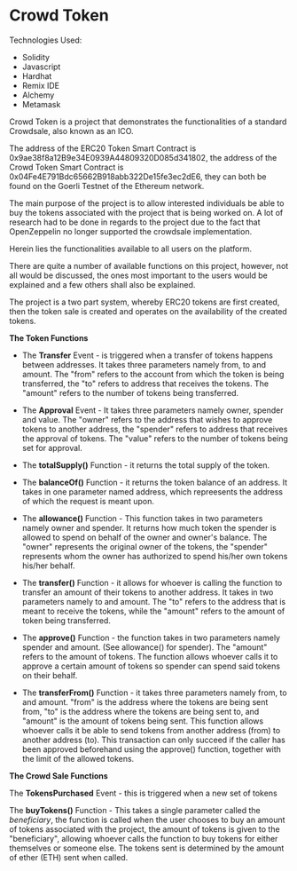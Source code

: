 # Crowd Token

Technologies Used:

  * Solidity
  * Javascript
  * Hardhat
  * Remix IDE
  * Alchemy
  * Metamask

Crowd Token is a project that demonstrates the functionalities of a standard Crowdsale, also known as an ICO.

The address of the ERC20 Token Smart Contract is 0x9ae38f8a12B9e34E0939A44809320D085d341802, the address of the Crowd Token Smart Contract is 0x04Fe4E791Bdc65662B918abb322De15fe3ec2dE6, they can both be found on the Goerli Testnet of the Ethereum network.

The main purpose of the project is to allow interested individuals be able to buy the tokens associated with the project that is being worked on.
A lot of research had to be done in regards to the project due to the fact that OpenZeppelin no longer supported the crowdsale implementation.

Herein lies the functionalities available to all users on the platform.

There are quite a number of available functions on this project, however, not all would be discussed, the ones most important to the users would be explained and a few others shall also be explained.

The project is a two part system, whereby ERC20 tokens are first created, then the token sale is created and operates on the availability of the created tokens.

**The Token Functions**

 * The **Transfer** Event - is triggered when a transfer of tokens happens between addresses. It takes three parameters namely from, to and amount. The "from" refers to the account from which the token is being transferred, the "to" refers to address that receives the tokens. The "amount" refers to the number of tokens being transferred.

 * The **Approval** Event - It takes three parameters namely owner, spender and value. The "owner" refers to the address that wishes to approve tokens to another address, the "spender" refers to address that receives the approval of tokens. The "value" refers to the number of tokens being set for approval.

 * The **totalSupply()** Function - it returns the total supply of the token.

 * The **balanceOf()** Function - it returns the token balance of an address. It takes in one parameter named address, which repreesents the address of which the request is meant upon.

 * The **allowance()** Function - This function takes in two parameters namely owner and spender. It returns how much token the spender is allowed to spend on behalf of the owner and owner's balance. The "owner" represents the original owner of the tokens, the "spender" represents whom the owner has authorized to spend his/her own tokens his/her behalf.

 * The **transfer()** Function - it allows for whoever is calling the function to transfer an amount of their tokens to another address. It takes in two parameters namely to and amount. The "to" refers to the address that is meant to receive the tokens, while the "amount" refers to the amount of token being transferred.

 * The **approve()** Function - the function takes in two parameters namely spender and amount. (See allowance() for spender). The "amount" refers to the amount of tokens. The function allows whoever calls it to approve a certain amount of tokens so spender can spend said tokens on their behalf.

 * The **transferFrom()** Function - it takes three parameters namely from, to and amount. "from" is the address where the tokens are being sent from, "to" is the address where the tokens are being sent to, and "amount" is the amount of tokens being sent. This function allows whoever calls it be able to send tokens from another address (from) to another address (to). This transaction can only succeed if the caller has been approved beforehand using the approve() function, together with the limit of the allowed tokens.

**The Crowd Sale Functions**

 The **TokensPurchased** Event - this is triggered when a new set of tokens 

 The **buyTokens()** Function - This takes a single parameter called the _beneficiary_, the function is called when the user chooses to buy an amount of tokens associated with the project, the amount of tokens is given to the "beneficiary", allowing whoever calls the function to buy tokens for either themselves or someone else. The tokens sent is determined by the amount of ether (ETH) sent when called.
